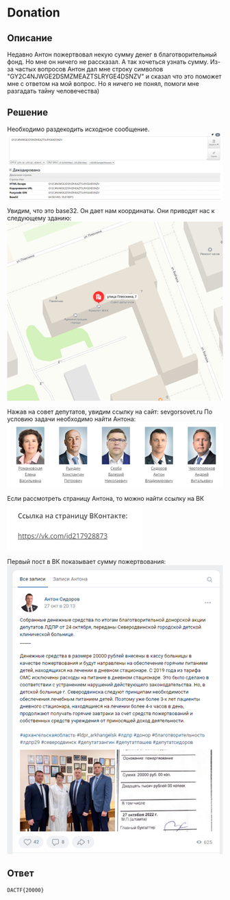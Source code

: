 # Donation

## Описание
Недавно Антон пожертвовал некую сумму денег в благотворительный фонд. Но мне он ничего не рассказал. А так хочеться узнать сумму. Из-за частых вопросов Антон дал мне строку символов "GY2C4NJWGE2DSMZMEAZTSLRYGE4DSNZV" и сказал что это поможет мне с ответом на мой вопрос. Но я ничего не понял, помоги мне разгадать тайну человечества)

## Решение
Необходимо раздекодить исходное сообщение. 
![fc1874a181ba523e75c92184b6e5a907.png](../../_resources/fc1874a181ba523e75c92184b6e5a907.png)

Увидим, что это base32. Он дает нам координаты. Они приводят нас к следующему зданию:
![5acf6741a7156b7abe6b5d9cd70f9f63.png](../../_resources/5acf6741a7156b7abe6b5d9cd70f9f63.png)

Нажав на совет депутатов, увидим ссылку на сайт: sevgorsovet.ru
По условию задачи необходимо найти Антона:
![ef05962b02085a2f48aeaca5207d43b6.png](../../_resources/ef05962b02085a2f48aeaca5207d43b6.png)

Если рассмотреть страницу Антона, то можно найти ссылку на ВК
![2ee5940a38cb4dda260cc9e782989f94.png](../../_resources/2ee5940a38cb4dda260cc9e782989f94.png)

Первый пост в ВК показывает сумму пожертвования:
![8a9a434fb10d873e05cbd7def197efdc.png](../../_resources/8a9a434fb10d873e05cbd7def197efdc.png)

## Ответ
`DACTF{20000}`